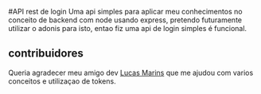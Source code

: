 #API rest de login
Uma api simples para aplicar meu conhecimentos no conceito de backend com node usando express, pretendo futuramente utilizar o adonis para isto, entao fiz uma api de login simples é funcional.

## contribuidores
Queria agradecer meu amigo dev [Lucas Marins](https://github.com/Lucas-Marins) que me ajudou com varios conceitos e utilizaçao de tokens.